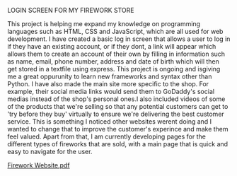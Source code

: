 LOGIN SCREEN FOR MY FIREWORK STORE  

This project is helping me expand my knowledge on programming languages such as HTML, CSS and JavaScript, which are all used for web development. I have created a basic log in screen that allows a user to log in if they have an existing account, or if they dont, a link will appear which allows them to create an account of their own by filling in information such as name, email, phone number, address and date of birth which will then get stored in a textfile using express. This project is ongoing and isgiving me a great oppurunity to learn new frameworks and syntax other than Python. I have also made the main site more specific to the shop. For example, their social media links would send them to GoDaddy's social medias instead of the shop's personal ones.I also included videos of some of the products that we're selling so that any potential customers can get to 'try before they buy' virtually to ensure we're delivering the best customer service. This is something I noticed other websites werent doing and I wanted to change that to improve the customer's experince and make them feel valued. Apart from that, I am currently developing pages for the different types of fireworks that are sold, with a main page that is quick and easy to navigate for the user. 



[Firework Website.pdf](https://github.com/user-attachments/files/18299783/Firework.Website.pdf)
